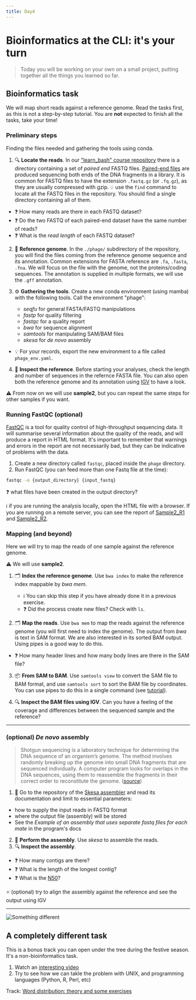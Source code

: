 ```yaml
---
title: Day4
---
```


# Bioinformatics at the CLI: it's your turn

> Today you will be working on your own on a small project, putting together all the things you learned so far.


## Bioinformatics task

We will map short reads against a reference genome.
Read the tasks first, as this is not a step-by-step tutorial.
You are **not** expected to finish all the tasks, take your time!


### Preliminary steps 

Finding the files needed and gathering the tools using conda.

1. :mag: **Locate the reads**. In our 
["learn_bash" course repository](https://github.com/telatin/learn_bash)
there is a directory containing a set of *paired end* FASTQ files.
[Paired-end files](https://www.illumina.com/science/technology/next-generation-sequencing/plan-experiments/paired-end-vs-single-read.html)
are produced sequencing both ends of the DNA fragments in a library.
It is common for FASTQ files to have the extension `.fastq.gz` (or `.fq.gz`),
as they are usually compressed with gzip.
:bulb: use the `find` command to locate all the FASTQ files in the repository. You should find a single directory containing all of them.
  * :question: How many reads are there in each FASTQ dataset?
  * :question: Do the two FASTQ of each paired-end dataset have the same number of reads?
  * :question: What is the *read length* of each FASTQ dataset?

2. :book: **Reference genome**. In the `./phage/` subdirectory of the repository, 
you will find the files coming from the reference genome sequence and its annotation.
Common extensions for FASTA reference are `.fa`, `.fasta`, `.fna`. We will focus on the file
with the genome, not the proteins/coding sequences.
The annotation is supplied in multiple formats, we will use the `.gff` annotation.

3. :gear: **Gathering the tools**. Create a new conda environment (using mamba) with the following tools. Call the environment "phage":
  
   * *seqfu* for general FASTA/FASTQ manipulations
   * *fastp* for quality filtering
   * *fastqc* for a quality report
   * *bwa* for sequence alignment
   * *samtools* for manipulating SAM/BAM files
   * *skesa* for _de novo_ assembly
  
  * :bulb: For your records, export the new environment to a file called `phage_env.yaml`.

4. :microscope: **Inspect the reference**. Before starting your analyses, check the length and number of sequences in the refernce FASTA file.
You can also open both the reference genome and its annotation using
[IGV](https://telatin.github.io/microbiome-bioinformatics/IGV/) to have a look. 

:warning: From now on we will use **sample2**, but you can repeat the same steps for
other samples if you want.

### Running FastQC (optional)

[FastQC](https://www.bioinformatics.babraham.ac.uk/projects/fastqc/ ) is a tool for quality control of high-throughput sequencing data. It will summarise
several information about the quality of the reads, and will produce a report in HTML format. It's important to remember that warnings and errors in the report are not necessarily bad, but they can be indicative of problems with the data.

1. Create a new directory called `fastqc`, placed inside the `phage` directory.
2. Run FastQC (you can feed more than one Fastq file at the time):  
```bash
fastqc -o {output_directory} {input_fastq}
```

:question: what files have been created in the output directory?

:information_source: if you are running the analysis locally, open the HTML file with a browser. If you are running on a remote server, you can see the report of 
[Sample2_R1](https://mmbdtp.github.io/fastqc/sample2_R1_fastqc.html) and 
[Sample2_R2](https://mmbdtp.github.io/fastqc/sample2_R2_fastqc.html).

### Mapping (and beyond)

Here we will try to map the reads of one sample against the reference genome.

:warning: We will use **sample2**.

1. :card_index_dividers: **Index the reference genome**. Use `bwa index` to make the reference index mappable by *bwa mem*.
   * :information_source: You can skip this step if you have already done it in a previous exercise.
   * :question: Did the process create new files? Check with `ls`.
   
2. :card_index_dividers: **Map the reads**. Use `bwa mem` to map the reads against the reference genome (you will first need to index the genome). The output from *bwa* is text in SAM format. We are also interested in its sorted BAM output. Using pipes is a good way to do this. 

  * :question: How many header lines and how many body lines are there in the SAM file?

3. :package: **From SAM to BAM**. Use `samtools view` to convert the SAM file to BAM format, and use `samtools sort` to sort the BAM file by coordinates. You can use pipes to do this in a single command
(see [tutorial](https://telatin.github.io/microbiome-bioinformatics/Bash-SAM/)).

4. :mag: **Inspect the BAM files using IGV**. Can you have a feeling of the coverage and differences between the sequenced sample and the reference?

---

### (optional) *De novo* assembly 

> Shotgun sequencing is a laboratory technique for determining the DNA sequence of an organism’s genome. The method involves randomly breaking up the genome into small DNA fragments that are sequenced individually. A computer program looks for overlaps in the DNA sequences, using them to reassemble the fragments in their correct order to reconstitute the genome. ([source](https://www.genome.gov/genetics-glossary/Shotgun-Sequencing))


1. :book: Go to the repository of the [Skesa assembler](https://github.com/ncbi/SKESA#skesa---strategic-k-mer-extension-for-scrupulous-assemblies) and read its documentation and limit to essential parameters:
  * how to supply the input reads in FASTQ format
  * where the output file (assembly) will be stored
  * See the *Example of an assembly that uses separate fastq files for each mate* in the program's docs
2. :rocket: **Perform the assembly**. Use *skesa* to assemble the reads. 
3. :mag: **Inspect the assembly**.
  * :question: How many contigs are there?
  * :question: What is the length of the longest contig? 
  * :question: What is the [N50](https://www.molecularecologist.com/2017/03/29/whats-n50/)?

:star: (optional) try to align the assembly against the reference and see the output using IGV


--- 

![Something different]({{site.baseurl}}/img/different.png)

## A completely different task

This is a bonus track you can open under the tree during the festive season.
It's a non-bioinformatics task.

1. Watch an [interesting video](https://www.youtube.com/watch?v=fCn8zs912OE)
2. Try to see how we can takle the problem with UNIX, and programming languages (Python, R, Perl, etc)

Track: [Word distribution: theory and some exercises](https://telatin.github.io/microbiome-bioinformatics/Words-distribution/)



